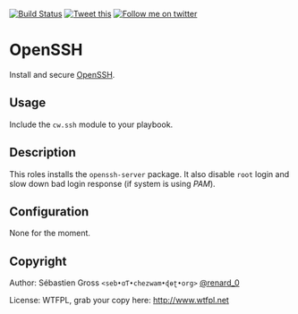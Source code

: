 <!--

---
lang: american
---
-->

[![Build Status](https://travis-ci.org/cw-ansible/cw.ssh.svg?branch=master)](https://travis-ci.org/cw-ansible/cw.ssh)
[![Tweet this](http://img.shields.io/badge/%20-Tweet-00aced.svg)](https://twitter.com/intent/tweet?tw_p=tweetbutton&via=renard_0&url=https%3A%2F%2Fgithub.com%2Fcw-ansible%2Fcw.ssh&text=Install%20and%20secure%20%23OpenSSH%20with%20%23ansible.)
[![Follow me on twitter](http://img.shields.io/badge/Twitter-Follow-00aced.svg)](https://twitter.com/intent/follow?region=follow_link&screen_name=renard_0&tw_p=followbutton)


# OpenSSH

Install and secure [OpenSSH](http://www.openssh.com/).

## Usage

Include the `cw.ssh` module to your playbook.

## Description

This roles installs the `openssh-server` package. It also disable `root`
login and slow down bad login response (if system is using *PAM*).

## Configuration

None for the moment.

## Copyright

Author: Sébastien Gross `<seb•ɑƬ•chezwam•ɖɵʈ•org>` [@renard_0](https://twitter.com/renard_0)

License: WTFPL, grab your copy here: http://www.wtfpl.net
